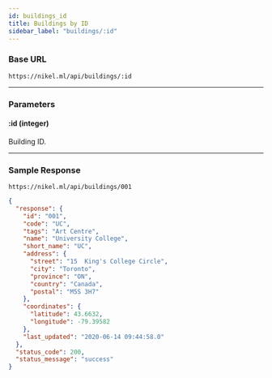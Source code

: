 ```yaml
---
id: buildings_id
title: Buildings by ID
sidebar_label: "buildings/:id"
---
```


### Base URL

`https://nikel.ml/api/buildings/:id`

---

### Parameters

#### :id (integer)

Building ID.

---

### Sample Response

`https://nikel.ml/api/buildings/001`

```json
{
  "response": {
    "id": "001",
    "code": "UC",
    "tags": "Art Centre",
    "name": "University College",
    "short_name": "UC",
    "address": {
      "street": "15  King's College Circle",
      "city": "Toronto",
      "province": "ON",
      "country": "Canada",
      "postal": "M5S 3H7"
    },
    "coordinates": {
      "latitude": 43.6632,
      "longitude": -79.39582
    },
    "last_updated": "2020-06-14 09:44:58.0"
  },
  "status_code": 200,
  "status_message": "success"
}
```